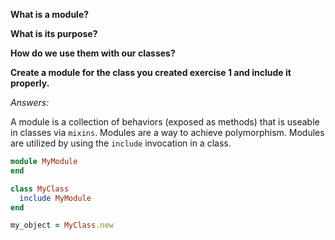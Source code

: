 **What is a module?**

**What is its purpose?**

**How do we use them with our classes?**

**Create a module for the class you created exercise 1 and include it properly.**

*Answers:*

A module is a collection of behaviors (exposed as methods) that is useable in classes via `mixins`. Modules are a way to achieve polymorphism. Modules are utilized by using the `include` invocation in a class.

```ruby
module MyModule
end

class MyClass
  include MyModule
end

my_object = MyClass.new
```